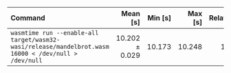 | Command | Mean [s] | Min [s] | Max [s] | Relative |
|:---|---:|---:|---:|---:|
| `wasmtime run --enable-all target/wasm32-wasi/release/mandelbrot.wasm 16000 < /dev/null > /dev/null` | 10.202 ± 0.029 | 10.173 | 10.248 | 1.00 |
